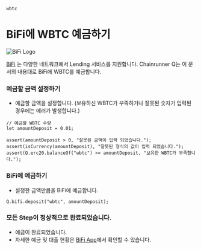 ```meta-Currency
wbtc
```

# BiFi에 WBTC 예금하기

![BiFi Logo](https://s3.ap-northeast-2.amazonaws.com/thebifrost.io/home/bifi/bifi_logo.svg)

[BiFi](https://bifi.finance/) 는 다양한 네트워크에서 Lending 서비스를 지원합니다.
Chainrunner Q는 이 문서의 내용대로 BiFi에 WBTC를 예금합니다.

### 예금할 금액 설정하기

- 예금할 금액을 설정합니다. (보유하신 WBTC가 부족하거나 잘못된 숫자가 입력된 경우에는 에러가 발생합니다.)

```input WBTC
// 예금할 WBTC 수량
let amountDeposit = 0.01;
```

```input-Verify
assert(amountDeposit > 0, "잘못된 금액이 입력 되었습니다.");
assert(isCurrency(amountDeposit), "잘못된 형식의 값이 입력 되었습니다.");
assert(Q.erc20.balanceOf("wbtc") >= amountDeposit, "보유한 WBTC가 부족합니다.");
```

### BiFi에 예금하기

- 설정한 금액만큼을 BiFi에 예금합니다.
```taster
Q.bifi.deposit("wbtc", amountDeposit);
```

### 모든 Step이 정상적으로 완료되었습니다.

- 예금이 완료되었습니다.
- 자세한 예금 및 대출 현황은 [BiFi App](https://app.bifi.finance/)에서 확인할 수 있습니다.
